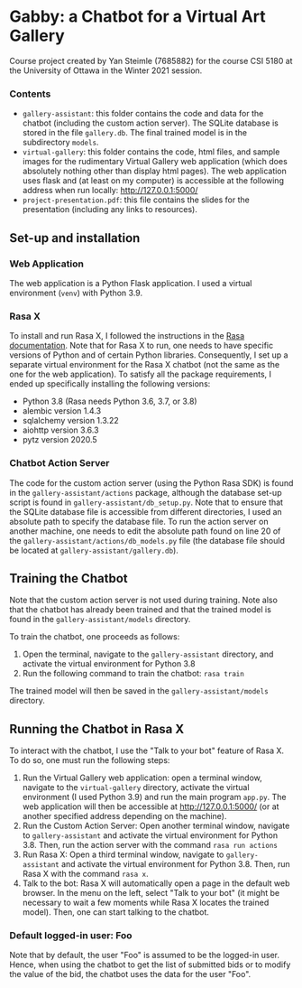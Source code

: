 # Gabby: a Chatbot for a Virtual Art Gallery

Course project created by Yan Steimle (7685882) for the course CSI 5180 at the University of Ottawa in the Winter 2021 session.

### Contents

- `gallery-assistant`: this folder contains the code and data for the chatbot (including the custom action server). The SQLite database is stored in the file `gallery.db`. The final trained model is in the subdirectory `models`.
- `virtual-gallery`: this folder contains the code, html files, and sample images for the rudimentary Virtual Gallery web application (which does absolutely nothing other than display html pages). The web application uses flask and (at least on my computer) is accessible at the following address when run locally: http://127.0.0.1:5000/ 
- `project-presentation.pdf`: this file contains the slides for the presentation (including any links to resources).

## Set-up and installation

### Web Application

The web application is a Python Flask application. I used a virtual environment (`venv`) with Python 3.9.

### Rasa X

To install and run Rasa X, I followed the instructions in the [Rasa documentation](https://rasa.com/docs/). Note that for Rasa X to run, one needs to have specific versions of Python and of certain Python libraries. Consequently, I set up a separate virtual environment for the Rasa X chatbot (not the same as the one for the web application). To satisfy all the package requirements, I ended up specifically installing the following versions:

- Python 3.8 (Rasa needs Python 3.6, 3.7, or 3.8)
- alembic version 1.4.3
- sqlalchemy version 1.3.22
- aiohttp version 3.6.3
- pytz version 2020.5

### Chatbot Action Server

The code for the custom action server (using the Python Rasa SDK) is found in the `gallery-assistant/actions` package, although the database set-up script is found in `gallery-assistant/db_setup.py`. Note that to ensure that the SQLite database file is accessible from different directories, I used an absolute path to specify the database file. To run the action server on another machine, one needs to edit the absolute path found on line 20 of the `gallery-assistant/actions/db_models.py` file (the database file should be located at `gallery-assistant/gallery.db`).


## Training the Chatbot

Note that the custom action server is not used during training. Note also that the chatbot has already been trained and that the trained model is found in the `gallery-assistant/models` directory.

To train the chatbot, one proceeds as follows:

1. Open the terminal, navigate to the `gallery-assistant` directory, and activate the virtual environment for Python 3.8
2. Run the following command to train the chatbot: ```rasa train```

The trained model will then be saved in the `gallery-assistant/models` directory.

## Running the Chatbot in Rasa X

To interact with the chatbot, I use the "Talk to your bot" feature of Rasa X. To do so, one must run the following steps:

1. Run the Virtual Gallery web application: open a terminal window, navigate to the `virtual-gallery` directory, activate the virtual environment (I used Python 3.9) and run the main program `app.py`. The web application will then be accessible at http://127.0.0.1:5000/ (or at another specified address depending on the machine).
2. Run the Custom Action Server: Open another terminal window, navigate to `gallery-assistant` and activate the virtual environment for Python 3.8. Then, run the action server with the command `rasa run actions`
3. Run Rasa X: Open a third terminal window, navigate to `gallery-assistant` and activate the virtual environment for Python 3.8. Then, run Rasa X with the command `rasa x`.
4. Talk to the bot: Rasa X will automatically open a page in the default web browser. In the menu on the left, select "Talk to your bot" (it might be necessary to wait a few moments while Rasa X locates the trained model). Then, one can start talking to the chatbot.

### Default logged-in user: Foo

Note that by default, the user "Foo" is assumed to be the logged-in user. Hence, when using the chatbot to get the list of submitted bids or to modify the value of the bid, the chatbot uses the data for the user "Foo". 